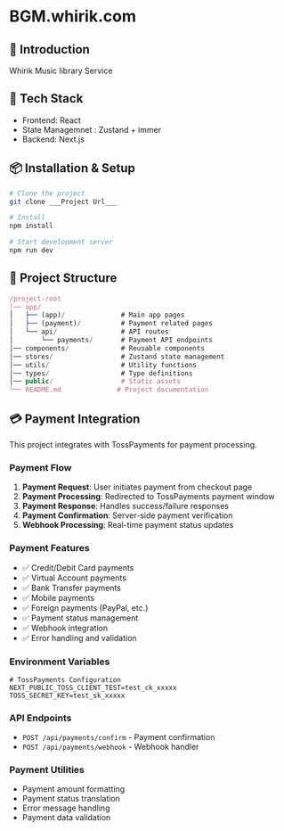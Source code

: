 # BGM.whirik.com
## 📌 Introduction
Whirik Music library Service

## 🚀 Tech Stack
- Frontend: React
- State Managemnet : Zustand + immer
- Backend: Next.js

## 📦 Installation & Setup
```sh
# Clone the project
git clone ___Project Url___

# Install 
npm install

# Start development server
npm run dev
```

## 📂 Project Structure
```js
/project-root
│── app/
│   ├── (app)/              # Main app pages
│   ├── (payment)/          # Payment related pages
│   └── api/                # API routes
│       └── payments/       # Payment API endpoints
│── components/             # Reusable components
│── stores/                 # Zustand state management
│── utils/                  # Utility functions
│── types/                  # Type definitions
│── public/                 # Static assets
└── README.md              # Project documentation
```

## 💳 Payment Integration
This project integrates with TossPayments for payment processing.

### Payment Flow
1. **Payment Request**: User initiates payment from checkout page
2. **Payment Processing**: Redirected to TossPayments payment window
3. **Payment Response**: Handles success/failure responses
4. **Payment Confirmation**: Server-side payment verification
5. **Webhook Processing**: Real-time payment status updates

### Payment Features
- ✅ Credit/Debit Card payments
- ✅ Virtual Account payments
- ✅ Bank Transfer payments
- ✅ Mobile payments
- ✅ Foreign payments (PayPal, etc.)
- ✅ Payment status management
- ✅ Webhook integration
- ✅ Error handling and validation

### Environment Variables
```env
# TossPayments Configuration
NEXT_PUBLIC_TOSS_CLIENT_TEST=test_ck_xxxxx
TOSS_SECRET_KEY=test_sk_xxxxx
```

### API Endpoints
- `POST /api/payments/confirm` - Payment confirmation
- `POST /api/payments/webhook` - Webhook handler

### Payment Utilities
- Payment amount formatting
- Payment status translation
- Error message handling
- Payment data validation
